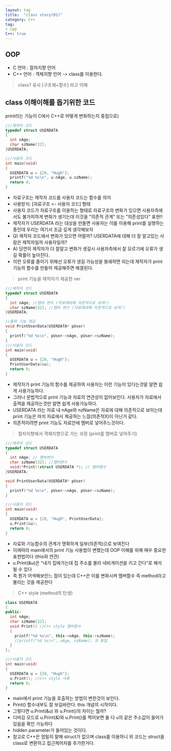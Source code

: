 ```yaml
---
layout: tag
title:  "class story(01)"
category: C++
tag:
- cpp
C++: true
---
```


## OOP

- C 언어 : 절차지향 언어
- C++ 언어 : 객체지향 언어 -> class를 이용한다.

>class? 유사 [구조체+함수] 라고 이해

## class 이해이해를 돕기위한 코드

print라는 기능이 C에서 C++로 어떻게 변화하는지 중점으로)

```cpp
///제작자 코드
typedef struct USERDATA
{
  int nAge;
  char szName[32];
}USERDATA;

///사용자 코드
int main(void)
{
  USERDATA u = {20, "Hugh"};
  printf("%d %s\n", u.nAge, u.szName);
  return 0;
}
```

- 자료구조는 제작자 코드를 사용자 코드는 함수를 의미 
- 사용방식: [자료구조 <- 사용자 코드] 형태
- 사용자 코드가 자료구조를 이용하는 형태로 자료구조의 변화가 있으면 사용자측에서도 불가피하게 변화가 생기는데 이것을 "의존적 관계" 또는 "의존성있다" 표현!!
- 제작자가 USERDATA 라는 대상을 만들면 사용자는 이를 이용해 print를 실행하는 중인데 우리는 여기서 조금 깊게 생각해보자
- Q) 제작자 코드에서 변화가 있으면 어떨까? USERDATA에 대해 더 잘 알고있는 사람은 제작자일까 사용자일까?
- A) 당연히 제작자가 더 잘알고 변화가 생길시 사용자측에서 잘 모르기에 오류가 생길 확률이 높아진다.
- 이런 오류를 줄이기 위해선 오류가 생길 가능성을 봉쇄하면 되는데 제작자가 print 기능의 함수를 만들어 제공해주면 해결된다.

>print 기능을 제작자가 제공한 ver

```cpp
///제작자 코드
typedef struct USERDATA
{
  int nAge; //멤버 변수 (자료에대해 의존적으로 보여!)
  char szName[32]; //멤버 변수 (자료에대해 의존적으로 보여!)
}USERDATA;

//출력 기능 제공
void PrintUserData(USERDATA* pUser)
{
  printf("%d %s\n", pUser->nAge, pUser->szName);
}
///사용자 코드
int main(void)
{
  USERDATA u = {20, "Hugh"};
  PrintUserData(&u);
  return 0;
}
```

- 제작자가 print 기능의 함수를 제공하여 사용자는 이런 기능이 있다는것말 알면 쉽게 사용가능하다.
- 그러나 문법적으로 print 기능과 자료의 연관성이 없어보인다.
사용자가 자료에서 출력을 제공하는것만 알면 쉽게 사용가능하다.
- USERDATA 라는 자료 내 nAge와 nzName은 자료에 대해 의존적으로 보이는데 print 기능은 마치 자료에서 제공하는 느낌(의존적X)이 아닌거 같다.
- 의존적이려면 print 기능도 자료안에 멤버로 넣어주느것이다.

>절차지향에서 객체지향으로 가는 과정 (print를 멤버로 넣어주기)

```cpp
///제작자 코드
typedef struct USERDATA
{
  int nAge; // 멤버변수
  char szName[32]; //멤버변수
  void(*Print)(struct USERDATA *); // 멤버함수
}USERDATA;

void PrintUserData(USERDATA* pUser)
{
  printf("%d %s\n", pUser->nAge, pUser->szName);
}

///사용자 코드
int main(void)
{
  USERDATA u = {20, "Hugh", PrintUserData};
  u.Print(&u);
  return 0;
}
```

- 자료와 기능함수의 관계가 명확하게 일부(의존적)으로 보여진다
- 이에따라 main에서의 print 기능 사용법이 변했는데 OOP 이해를 위해 매우 중요한 표현법이다 (this와 연관)
- u.Print(&u)은 "내가 집에가는데 집 주소를 몰라 네비게이션을 키고 간다"로 해석 될 수 있다
- 즉 뭔가 어색해보인느 점이 있는데 C++은 이를 변화시켜 멤버함수 즉 method라고 불리는 것을 제공한다

>C++ style (method의 탄생)

```cpp
class USERDATA
{
public:
  int nAge;
  char szName[32];
  void Print() //C++ style 멤버함수
  {
    printf("%d %s\n", this->nAge, this->szName);
    //printf("%d %s\n", nAge, szName); 과 동일
  }
};

///사용자 코드
int main(void)
{
  USERDATA u = {20, "Hugh"};
  u.Print(); //C++ style 사용
  return 0;
}
```

- main에서 print 기능을 호출하는 방법이 변한것이 보인다.
- Print() 함수내부도 잘 보길바란다. this 개념의 시작이다.
- 그렇다면 u.Print(&u) 와 u.Print()의 차이는 뭘까?
- 디버깅 모드로 u.Print(&)와 u.Print()를 찍어보면 둘 다 u의 같은 주소값이 들어가 있음을 확인 가능하다
- hidden parameter가 들어있는 것이다.
- 참고로 C++은 엄밀히 말해 struct가 없으며 class를 이용하니 위 코드는 struct을 class로 변환하고 접근제어자를 추가한거다.
